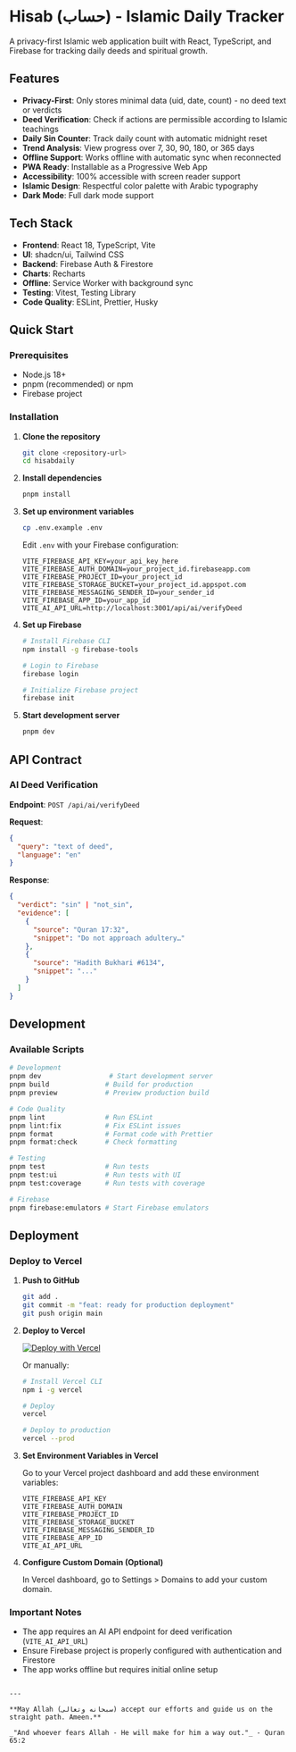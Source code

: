 # Hisab (حساب) - Islamic Daily Tracker

A privacy-first Islamic web application built with React, TypeScript, and Firebase for tracking daily deeds and spiritual growth.

## Features

- **Privacy-First**: Only stores minimal data (uid, date, count) - no deed text or verdicts
- **Deed Verification**: Check if actions are permissible according to Islamic teachings
- **Daily Sin Counter**: Track daily count with automatic midnight reset
- **Trend Analysis**: View progress over 7, 30, 90, 180, or 365 days
- **Offline Support**: Works offline with automatic sync when reconnected
- **PWA Ready**: Installable as a Progressive Web App
- **Accessibility**: 100% accessible with screen reader support
- **Islamic Design**: Respectful color palette with Arabic typography
- **Dark Mode**: Full dark mode support

## Tech Stack

- **Frontend**: React 18, TypeScript, Vite
- **UI**: shadcn/ui, Tailwind CSS
- **Backend**: Firebase Auth & Firestore
- **Charts**: Recharts
- **Offline**: Service Worker with background sync
- **Testing**: Vitest, Testing Library
- **Code Quality**: ESLint, Prettier, Husky

## Quick Start

### Prerequisites

- Node.js 18+
- pnpm (recommended) or npm
- Firebase project

### Installation

1. **Clone the repository**

   ```bash
   git clone <repository-url>
   cd hisabdaily
   ```

2. **Install dependencies**

   ```bash
   pnpm install
   ```

3. **Set up environment variables**

   ```bash
   cp .env.example .env
   ```

   Edit `.env` with your Firebase configuration:

   ```env
   VITE_FIREBASE_API_KEY=your_api_key_here
   VITE_FIREBASE_AUTH_DOMAIN=your_project_id.firebaseapp.com
   VITE_FIREBASE_PROJECT_ID=your_project_id
   VITE_FIREBASE_STORAGE_BUCKET=your_project_id.appspot.com
   VITE_FIREBASE_MESSAGING_SENDER_ID=your_sender_id
   VITE_FIREBASE_APP_ID=your_app_id
   VITE_AI_API_URL=http://localhost:3001/api/ai/verifyDeed
   ```

4. **Set up Firebase**

   ```bash
   # Install Firebase CLI
   npm install -g firebase-tools

   # Login to Firebase
   firebase login

   # Initialize Firebase project
   firebase init
   ```

5. **Start development server**
   ```bash
   pnpm dev
   ```

## API Contract

### AI Deed Verification

**Endpoint**: `POST /api/ai/verifyDeed`

**Request**:

```json
{
  "query": "text of deed",
  "language": "en"
}
```

**Response**:

```json
{
  "verdict": "sin" | "not_sin",
  "evidence": [
    {
      "source": "Quran 17:32",
      "snippet": "Do not approach adultery…"
    },
    {
      "source": "Hadith Bukhari #6134",
      "snippet": "..."
    }
  ]
}
```

## Development

### Available Scripts

```bash
# Development
pnpm dev                 # Start development server
pnpm build              # Build for production
pnpm preview            # Preview production build

# Code Quality
pnpm lint               # Run ESLint
pnpm lint:fix           # Fix ESLint issues
pnpm format             # Format code with Prettier
pnpm format:check       # Check formatting

# Testing
pnpm test               # Run tests
pnpm test:ui            # Run tests with UI
pnpm test:coverage      # Run tests with coverage

# Firebase
pnpm firebase:emulators # Start Firebase emulators
```

## Deployment

### Deploy to Vercel

1. **Push to GitHub**
   ```bash
   git add .
   git commit -m "feat: ready for production deployment"
   git push origin main
   ```

2. **Deploy to Vercel**
   
   [![Deploy with Vercel](https://vercel.com/button)](https://vercel.com/new)
   
   Or manually:
   
   ```bash
   # Install Vercel CLI
   npm i -g vercel
   
   # Deploy
   vercel
   
   # Deploy to production
   vercel --prod
   ```

3. **Set Environment Variables in Vercel**
   
   Go to your Vercel project dashboard and add these environment variables:
   
   ```
   VITE_FIREBASE_API_KEY
   VITE_FIREBASE_AUTH_DOMAIN
   VITE_FIREBASE_PROJECT_ID
   VITE_FIREBASE_STORAGE_BUCKET
   VITE_FIREBASE_MESSAGING_SENDER_ID
   VITE_FIREBASE_APP_ID
   VITE_AI_API_URL
   ```

4. **Configure Custom Domain (Optional)**
   
   In Vercel dashboard, go to Settings > Domains to add your custom domain.

### Important Notes

- The app requires an AI API endpoint for deed verification (`VITE_AI_API_URL`)
- Ensure Firebase project is properly configured with authentication and Firestore
- The app works offline but requires initial online setup
```

---

**May Allah (سبحانه وتعالى) accept our efforts and guide us on the straight path. Ameen.**

_"And whoever fears Allah - He will make for him a way out."_ - Quran 65:2
